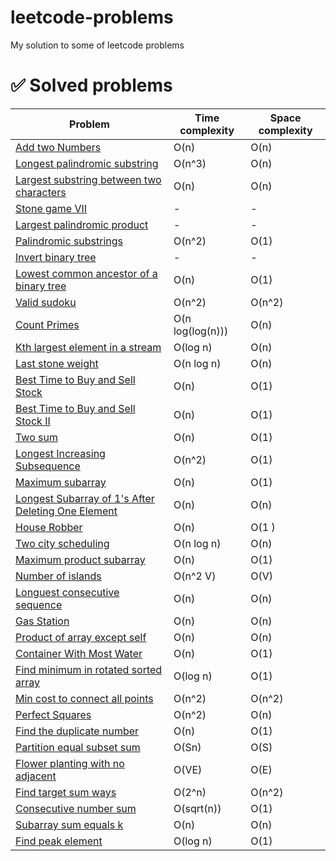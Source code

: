 # leetcode-problems
My solution to some of leetcode problems

# :white_check_mark: Solved problems

| Problem  | Time complexity | Space complexity | 
| - | - | - |
|[Add two Numbers](https://leetcode.com/problems/add-two-numbers/description/) | O(n) | O(n) |
|[Longest palindromic substring](https://leetcode.com/problems/longest-palindromic-substring/editorial/) | O(n^3) | O(n) |
|[Largest substring between two characters](https://leetcode.com/problems/largest-substring-between-two-equal-characters/description/) | O(n) | O(n) |
|[Stone game VII](https://leetcode.com/problems/stone-game-vii/)| - | - |
|[Largest palindromic product](https://leetcode.com/problems/largest-palindrome-product/solutions/3281253/479-solution-with-step-by-step-explanation/) | - | - |
|[Palindromic substrings](https://leetcode.com/problems/palindromic-substrings/) | O(n^2) | O(1) |
|[Invert binary tree](https://leetcode.com/problems/invert-binary-tree) | - | - |
|[Lowest common ancestor of a binary tree](https://leetcode.com/problems/lowest-common-ancestor-of-a-binary-search-tree/)| O(n) | O(1)|
|[Valid sudoku](https://leetcode.com/problems/valid-sudoku) | O(n^2) | O(n^2) |
|[Count Primes](https://leetcode.com/problems/count-primes/) | O(n log(log(n))) | O(n) |
|[Kth largest element in a stream](https://leetcode.com/problems/kth-largest-element-in-a-stream/) | O(log n) | O(n) |
|[Last stone weight](https://leetcode.com/problems/last-stone-weight) | O(n log n) | O(n) |
|[Best Time to Buy and Sell Stock](https://leetcode.com/problems/best-time-to-buy-and-sell-stock) | O(n) | O(1) |
|[Best Time to Buy and Sell Stock II ](https://leetcode.com/problems/best-time-to-buy-and-sell-stock-ii/) | O(n) | O(1) |
|[Two sum](https://leetcode.com/problems/two-sum) | O(n) | O(1) |
|[Longest Increasing Subsequence](https://leetcode.com/problems/longest-increasing-subsequence) | O(n^2) | O(1) |
|[Maximum subarray](https://leetcode.com/problems/maximum-subarray) | O(n) | O(1) |
| [Longest Subarray of 1's After Deleting One Element](https://leetcode.com/problems/longest-subarray-of-1s-after-deleting-one-element) | O(n) | O(n) |
| [House Robber](https://leetcode.com/problems/house-robber/)| O(n) | O(1 )|
| [Two city scheduling](https://leetcode.com/problems/two-city-scheduling) | O(n log n) | O(n) |
| [Maximum product subarray](https://leetcode.com/problems/maximum-product-subarray/) | O(n) | O(1)|
| [Number of islands](https://leetcode.com/problems/number-of-islands/) | O(n^2 V) | O(V) |
| [Longuest consecutive sequence](https://leetcode.com/problems/longest-consecutive-sequence) | O(n) | O(n) |
| [Gas Station](https://leetcode.com/problems/gas-station/) | O(n) | O(n) |
| [Product of array except self](https://leetcode.com/problems/product-of-array-except-self) | O(n) | O(n) |
| [Container With Most Water](https://leetcode.com/problems/container-with-most-water/) | O(n) | O(1) |
| [Find minimum in rotated sorted array](https://leetcode.com/problems/find-minimum-in-rotated-sorted-array) | O(log n) | O(1) |
| [Min cost to connect all points](https://leetcode.com/problems/min-cost-to-connect-all-points/) |O(n^2) | O(n^2) |
| [Perfect Squares](https://leetcode.com/problems/min-cost-to-connect-all-points/description/) | O(n^2) | O(n) |
| [Find the duplicate number](https://leetcode.com/problems/find-the-duplicate-number) | O(n) | O(1) |
| [Partition equal subset sum](https://leetcode.com/problems/partition-equal-subset-sum/) | O(Sn) | O(S) |
| [Flower planting with no adjacent](https://leetcode.com/problems/flower-planting-with-no-adjacent/) | O(VE) | O(E) |
| [Find target sum ways](https://leetcode.com/problems/target-sum/) | O(2^n) | O(n^2) |
| [Consecutive number sum](https://leetcode.com/problems/consecutive-numbers-sum/) | O(sqrt(n)) | O(1) |
| [Subarray sum equals k](https://leetcode.com/problems/subarray-sum-equals-k/) | O(n) | O(n) |
| [Find peak element](https://leetcode.com/problems/find-peak-element/) | O(log n) | O(1) |
